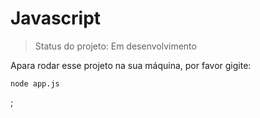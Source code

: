 # Javascript

> Status do projeto: Em desenvolvimento

Apara rodar esse projeto na sua máquina, por favor gigite:

```
node app.js
```
;